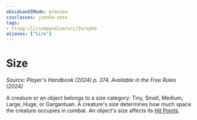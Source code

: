 ```yaml
---
obsidianUIMode: preview
cssclasses: json5e-note
tags:
- ttrpg-cli/compendium/src/5e/xphb
aliases: ["Size"]
---
```

# Size
*Source: Player's Handbook (2024) p. 374. Available in the Free Rules (2024)* 

A creature or an object belongs to a size category: Tiny, Small, Medium, Large, Huge, or Gargantuan. A creature's size determines how much space the creature occupies in combat. An object's size affects its [Hit Points](2-Mechanics/CLI/rules/variant-rules/hit-points-xphb.md).